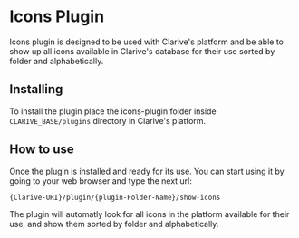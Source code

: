 # Icons Plugin

Icons plugin is designed to be used with Clarive's platform and be able to show
up all icons available in Clarive's database for their use sorted by folder and
alphabetically.

## Installing

To install the plugin place the icons-plugin folder inside `CLARIVE_BASE/plugins`
directory in Clarive's platform.

## How to use

Once the plugin is installed and ready for its use. You can start using it by
going to your web browser and type the next url:

    {Clarive-URI}/plugin/{plugin-Folder-Name}/show-icons

The plugin will automatly look for all icons in the platform available for
their use, and show them sorted by folder and alphabetically.
